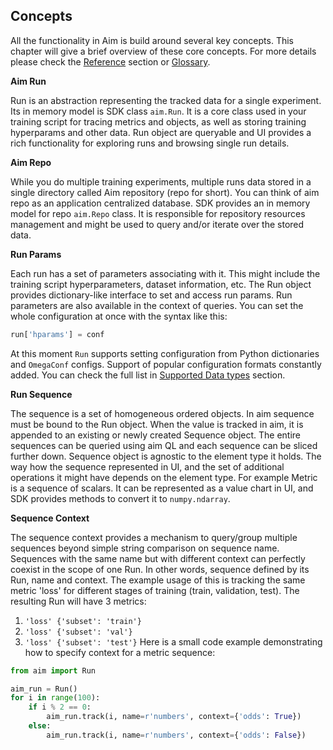 ## Concepts

All the functionality in Aim is build around several key concepts. This chapter will give a brief overview of these core
concepts. For more details please check the [Reference](../refs/sdk.html) section or [Glossary](./glossary.html).

**Aim Run**

Run is an abstraction representing the tracked data for a single experiment. Its in memory model is SDK class `aim.Run`.
It is a core class used in your training script for tracing metrics and objects, as well as storing training hyperparams
and other data. Run object are queryable and UI provides a rich functionality for exploring runs and browsing single run
details.

**Aim Repo**

While you do multiple training experiments, multiple runs data stored in a single directory
called Aim repository (repo for short). You can think of aim repo as an application centralized database.
SDK provides an in memory model for repo `aim.Repo` class. It is responsible for repository resources management and
might be used to query and/or iterate over the stored data.

**Run Params**

Each run has a set of parameters associating with it. This might include the training script hyperparameters,
dataset information, etc. The Run object provides dictionary-like interface to set and access run params. Run parameters
are also available in the context of queries. You can set the whole configuration at once with the syntax like this:
```python
run['hparams'] = conf
```
At this moment `Run` supports setting configuration from Python dictionaries and `OmegaConf` configs.
Support of popular configuration formats constantly added. You can check the full list in
[Supported Data types](../quick_start/supported_types.html) section.


**Run Sequence**

The sequence is a set of homogeneous ordered objects. In aim sequence must be bound to the Run object. When the value
is tracked in aim, it is appended to an existing or newly created Sequence object. The entire sequences can be queried
using aim QL and each sequence can be sliced further down. Sequence object is agnostic to the element type it holds. The way how
the sequence represented in UI, and the set of additional operations it might have depends on the element type. For example
Metric is a sequence of scalars. It can be represented as a value chart in UI, and SDK provides methods to convert it to
`numpy.ndarray`.

**Sequence Context**

The sequence context provides a mechanism to query/group multiple sequences beyond simple string comparison on sequence name.
Sequences with the same name but with different context can perfectly coexist in the scope of one Run. In other words,
sequence defined by its Run, name and context. The example usage of this is tracking the same metric 'loss' for different stages
of training (train, validation, test). The resulting Run will have 3 metrics:
1) `'loss' {'subset': 'train'}`
2) `'loss' {'subset': 'val'}`
3) `'loss' {'subset': 'test'}`
Here is a small code example demonstrating how to specify context for a metric sequence:
   
```python
from aim import Run

aim_run = Run()
for i in range(100):
    if i % 2 == 0:
        aim_run.track(i, name=r'numbers', context={'odds': True})
    else:
        aim_run.track(i, name=r'numbers', context={'odds': False})
```
